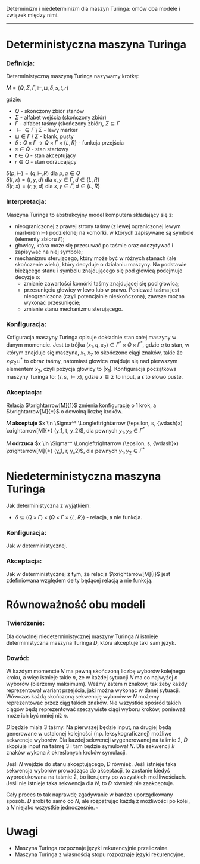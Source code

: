 Determinizm i niedeterminizm dla maszyn Turinga: omów oba modele i związek między nimi.

---

# Deterministyczna maszyna Turinga

### Definicja:

Deterministyczną maszyną Turinga nazywamy krotkę:

$M = (Q, \Sigma, \Gamma, \vdash, \sqcup, \delta, s, t, r)$

gdzie:
- $Q$ - skończony zbiór stanów
- $\Sigma$ - alfabet wejścia (skończony zbiór)
- $\Gamma$ - alfabet taśmy (skończony zbiór), $\Sigma \subseteq \Gamma$
- $\vdash \in \Gamma \setminus \Sigma$ - lewy marker
- $\sqcup \in \Gamma \setminus \Sigma$ - blank, pusty
- $\delta: Q \times \Gamma \rightarrow Q \times \Gamma \times \{L, R\}$ - funkcja przejścia
- $s \in Q$ - stan startowy
- $t \in Q$ - stan akceptujący
- $r \in Q$ - stan odrzucający

$\delta(p, \vdash) = (q, \vdash, R)$    dla $p,q \in Q$<br>
$\delta(t, x) = (t, y, d)$    dla $x,y \in \Gamma, d \in \{L,R\}$<br>
$\delta(r, x) = (r, y, d)$    dla $x,y \in \Gamma, d \in \{L,R\}$

### Interpretacja:

Maszyna Turinga to abstrakcyjny model komputera składający się z:
- nieograniczonej z prawej strony taśmy (z lewej ograniczonej lewym markerem $\vdash$) podzielonej na komórki, w których zapisywane są symbole (elementy zbioru $\Gamma$);
- głowicy, która może się przesuwać po taśmie oraz odczytywać i zapisywać na niej symbole;
- mechanizmu sterującego, który może być w różnych stanach (ale skończenie wielu), który decyduje o działaniu maszyny.
Na podstawie bieżącego stanu i symbolu znajdującego się pod głowicą podejmuje decyzje o:
  - zmianie zawartości komórki taśmy znajdującej się pod głowicą;
  - przesunięciu głowicy w lewo lub w prawo. Ponieważ taśma jest nieograniczona (czyli potencjalnie nieskończona), zawsze można wykonać przesunięcie;
  - zmianie stanu mechanizmu sterującego.

### Konfiguracja:

Kofiguracja maszyny Turinga opisuje dokładnie stan całej maszyny w danym momencie.
Jest to trójka $(x_1, q, x_2) \in \Gamma^* \times Q \times \Gamma^*$, gdzie $q$ to stan, w którym znajduje się maszyna, $x_1, x_2$ to skończone ciągi znaków, takie że $x_1x_2\sqcup^*$ to obraz taśmy, natomiast głowica znajduje się nad pierwszym elementem $x_2$, czyli pozycja głowicy to $|x_1|$.
Konfiguracja początkowa maszyny Turinga to: $(\epsilon, s, {\vdash}x)$, gdzie $x \in \Sigma$ to input, a $\epsilon$ to słowo puste.

### Akceptacja:

Relacja $\xrightarrow[M]{1}$ zmienia konfigurację o 1 krok, a $\xrightarrow[M]{*}$ o dowolną liczbę kroków.

$M$ **akceptuje** $x \in \Sigma^* \Longleftrightarrow (\epsilon, s, {\vdash}x) \xrightarrow[M]{*} (y_1, t, y_2)$, dla pewnych $y_1, y_2 \in \Gamma^*$

$M$ **odrzuca** $x \in \Sigma^* \Longleftrightarrow (\epsilon, s, {\vdash}x) \xrightarrow[M]{*} (y_1, r, y_2)$, dla pewnych $y_1, y_2 \in \Gamma^*$



# Niedeterministyczna maszyna Turinga

Jak deterministyczna z wyjątkiem:
- $\delta \subseteq (Q \times \Gamma) \times (Q \times \Gamma \times \{L,R\})$ - relacja, a nie funkcja.


### Konfiguracja:

Jak w deterministycznej.

### Akceptacja:

Jak w deterministycznej z tym, że relacja $\xrightarrow[M]{i}$ jest zdefiniowana względem delty będącej relacją a nie funkcją.

# Równoważność obu modeli

### Twierdzenie:

Dla dowolnej niedeterministycznej maszyny Turinga $N$ istnieje deterministyczna maszyna Turinga $D$, która akceptuje taki sam język.

### Dowód:
W każdym momencie $N$ ma pewną skończoną liczbę wyborów kolejnego kroku, a więc istnieje takie $n$, że w każdej sytuacji $N$ ma co najwyżej $n$ wyborów (bierzemy maksimum).
Weźmy zatem $n$ znaków, tak żeby każdy reprezentował wariant przejścia, jaki można wykonać w danej sytuacji.
Wówczas każdą skończoną sekwencję wyborów w $N$ możemy reprezentować przez ciąg takich znaków.
Nie wszystkie spośród takich ciągów będą reprezentować rzeczywiste ciągi wyboru kroków, ponieważ może ich być mniej niż $n$.

$D$ będzie miała $3$ taśmy.
Na pierwszej będzie input, na drugiej będą generowane w ustalonej kolejności (np. leksykograficznej) możliwe sekwencje wyborów.
Dla każdej sekwencji wygenerowanej na taśmie $2$, $D$ skopiuje input na taśmę $3$ i tam będzie symulował $N$.
Dla sekwencji $k$ znaków wykona $k$ określonych kroków symulacji.

Jeśli $N$ wejdzie do stanu akceptującego, $D$ również.
Jeśli istnieje taka sekwencja wyborów prowadząca do akceptacji, to zostanie kiedyś wyprodukowana na taśmie $2$, bo iterujemy po wszystkich możliwościach.
Jeśli nie istnieje taka sekwencja dla $N$, to $D$ również nie zaakceptuje.

Cały proces to tak naprawdę zgadywanie w bardzo uporządkowany sposób.
$D$ zrobi to samo co $N$, ale rozpatrując każdą z możliwości po kolei, a $N$ niejako wszystkie jednocześnie.
$\square$

# Uwagi

- Maszyna Turinga rozpoznaje języki rekurencyjnie przeliczalne.
- Maszyna Turinga z własnością stopu rozpoznaje języki rekurencyjne.

